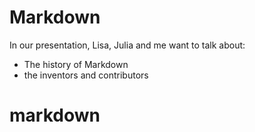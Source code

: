 # Markdown

In our presentation, Lisa, Julia and me want to talk about:
 - The history of Markdown
 - the inventors and contributors

# markdown

